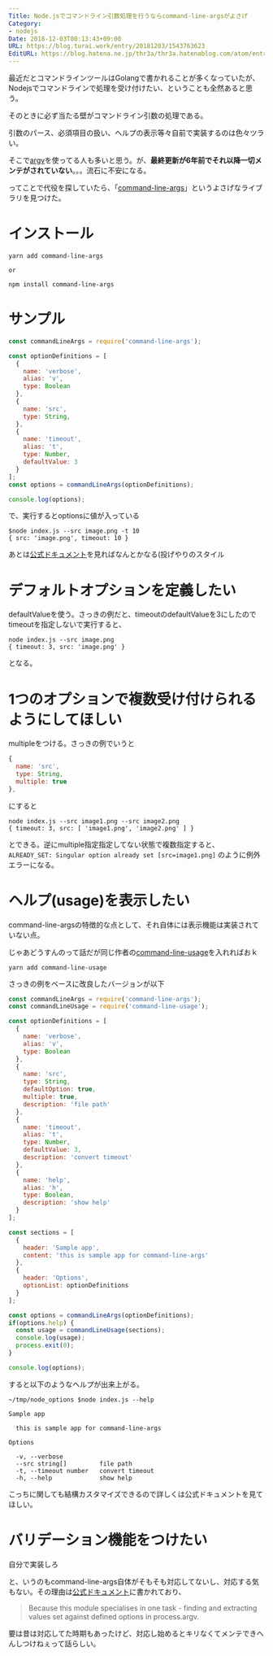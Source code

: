 ```yaml
---
Title: Node.jsでコマンドライン引数処理を行うならcommand-line-argsがよさげ
Category:
- nodejs
Date: 2018-12-03T00:13:43+09:00
URL: https://blog.turai.work/entry/20181203/1543763623
EditURL: https://blog.hatena.ne.jp/thr3a/thr3a.hatenablog.com/atom/entry/10257846132679195678
---
```


最近だとコマンドラインツールはGolangで書かれることが多くなっていたが、Nodejsでコマンドラインで処理を受け付けたい、ということも全然あると思う。

そのときに必ず当たる壁がコマンドライン引数の処理である。

引数のパース、必須項目の扱い、ヘルプの表示等々自前で実装するのは色々ツラい。

そこで[argv](https://www.npmjs.com/package/argv)を使ってる人も多いと思う。が、**最終更新が6年前でそれ以降一切メンテがされていない**。。。流石に不安になる。

ってことで代役を探していたら、「[command-line-args](https://github.com/75lb/command-line-args)」というよさげなライブラリを見つけた。

# インストール

```
yarn add command-line-args

or

npm install command-line-args
```

# サンプル

```javascript
const commandLineArgs = require('command-line-args');

const optionDefinitions = [
  {
    name: 'verbose',
    alias: 'v',
    type: Boolean
  },
  {
    name: 'src',
    type: String,
  },
  {
    name: 'timeout',
    alias: 't',
    type: Number,
    defaultValue: 3
  }
];
const options = commandLineArgs(optionDefinitions);

console.log(options);
```

で、実行するとoptionsに値が入っている

```
$node index.js --src image.png -t 10
{ src: 'image.png', timeout: 10 }
```

あとは[公式ドキュメント](https://github.com/75lb/command-line-args/blob/master/doc/option-definition.md)を見ればなんとかなる(投げやりのスタイル
  
# デフォルトオプションを定義したい

defaultValueを使う。さっきの例だと、timeoutのdefaultValueを3にしたのでtimeoutを指定しないで実行すると、

```
node index.js --src image.png
{ timeout: 3, src: 'image.png' }
```

となる。

# 1つのオプションで複数受け付けられるようにしてほしい

multipleをつける。さっきの例でいうと

```javascript
{
  name: 'src',
  type: String,
  multiple: true
},
```

にすると

```
node index.js --src image1.png --src image2.png
{ timeout: 3, src: [ 'image1.png', 'image2.png' ] }
```

とできる。逆にmultiple指定指定してない状態で複数指定すると、 `ALREADY_SET: Singular option already set [src=image1.png]` のように例外エラーになる。

# ヘルプ(usage)を表示したい

command-line-argsの特徴的な点として、それ自体には表示機能は実装されていない点。

じゃあどうすんのって話だが同じ作者の[command-line-usage](https://github.com/75lb/command-line-usage)を入れればおｋ

```
yarn add command-line-usage
```

さっきの例をベースに改良したバージョンが以下

```javascript
const commandLineArgs = require('command-line-args');
const commandLineUsage = require('command-line-usage');

const optionDefinitions = [
  {
    name: 'verbose',
    alias: 'v',
    type: Boolean
  },
  {
    name: 'src',
    type: String,
    defaultOption: true,
    multiple: true,
    description: 'file path'
  },
  {
    name: 'timeout',
    alias: 't',
    type: Number,
    defaultValue: 3,
    description: 'convert timeout'
  },
  {
    name: 'help',
    alias: 'h',
    type: Boolean,
    description: 'show help'
  }
];

const sections = [
  {
    header: 'Sample app',
    content: 'this is sample app for command-line-args'
  },
  {
    header: 'Options',
    optionList: optionDefinitions
  }
];

const options = commandLineArgs(optionDefinitions);
if(options.help) {
  const usage = commandLineUsage(sections);
  console.log(usage);
  process.exit(0);
}

console.log(options);
```

すると以下のようなヘルプが出来上がる。

```
~/tmp/node_options $node index.js --help

Sample app

  this is sample app for command-line-args

Options

  -v, --verbose
  --src string[]         file path
  -t, --timeout number   convert timeout
  -h, --help             show help
```

こっちに関しても結構カスタマイズできるので詳しくは公式ドキュメントを見てほしい。

# バリデーション機能をつけたい

自分で実装しろ

と、いうのもcommand-line-args自体がそもそも対応してないし、対応する気もない。その理由は[公式ドキュメント](https://github.com/75lb/command-line-args/wiki/Validation#why-is-validation-not-built-into-the-module)に書かれており、

> Because this module specialises in one task - finding and extracting values set against defined options in process.argv. 

要は昔は対応してた時期もあったけど、対応し始めるとキリなくてメンテできへんしつけねぇって話らしい。
